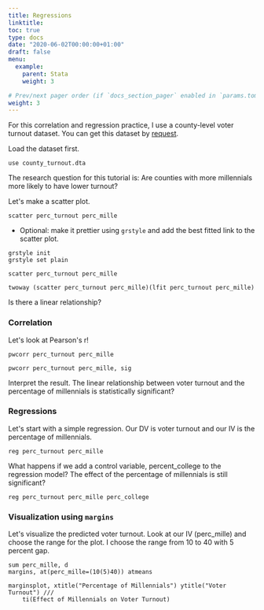 ```yaml
---
title: Regressions
linktitle: 
toc: true
type: docs
date: "2020-06-02T00:00:00+01:00"
draft: false
menu:
  example:
    parent: Stata
    weight: 3

# Prev/next pager order (if `docs_section_pager` enabled in `params.toml`)
weight: 3
---
```


For this correlation and regression practice, I use a county-level voter turnout dataset. You can get this dataset by [request](mailto:bomi-lee-1@uiowa.edu).

Load the dataset first.

```{stata}
use county_turnout.dta
```
The research question for this tutorial is: Are counties with more millennials more likely to have lower turnout?

Let's make a scatter plot.

```{stata}
scatter perc_turnout perc_mille
```
* Optional: make it prettier using `grstyle` and add the best fitted link to the scatter plot.


```{stata}
grstyle init
grstyle set plain

scatter perc_turnout perc_mille

twoway (scatter perc_turnout perc_mille)(lfit perc_turnout perc_mille)
```

Is there a linear relationship? 

### Correlation 

Let's look at Pearson's r!

```{stata}
pwcorr perc_turnout perc_mille

pwcorr perc_turnout perc_mille, sig
```
Interpret the result. The linear relationship between voter turnout and the percentage of millennials is statistically significant?


### Regressions

Let's start with a simple regression. Our DV is voter turnout and our IV is the percentage of millennials. 

```{stata}
reg perc_turnout perc_mille
```
What happens if we add a control variable, percent_college to the regression model? The effect of the percentage of millennials is still significant? 

```{stata}
reg perc_turnout perc_mille perc_college
```

### Visualization using `margins`

Let's visualize the predicted voter turnout. Look at our IV (perc_mille) and choose the range for the plot. I choose the range from 10 to 40 with 5 percent gap. 

```{stata}
sum perc_mille, d
margins, at(perc_mille=(10(5)40)) atmeans

marginsplot, xtitle("Percentage of Millennials") ytitle("Voter Turnout") ///
	ti(Effect of Millennials on Voter Turnout) 
```
